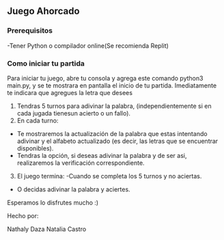 ## Juego Ahorcado

### Prerequisitos
-Tener Python o compilador online(Se recomienda Replit)

### Como iniciar tu partida

Para iniciar tu juego, abre tu consola y agrega este comando python3 main.py, y se te mostrara en pantalla el inicio de tu partida.
Imediatamente te indicara que agregues la letra que desees 

1. Tendras 5 turnos para adivinar la palabra, (independientemente si en cada jugada tienesun acierto o un fallo).
2. En cada turno:
- Te mostraremos la actualización de la palabra que estas intentando adivinar y el alfabeto actualizado (es decir, las letras que se encuentrar disponibles).
- Tendras la opción, si deseas adivinar la palabra y de ser asi, realizaremos la verificación correspondiente.
3. El juego termina:
-Cuando se completa los 5 turnos y no aciertas.
- O decidas adivinar la palabra y aciertes.

Esperamos lo disfrutes mucho :)


Hecho por:

Nathaly Daza
Natalia Castro



